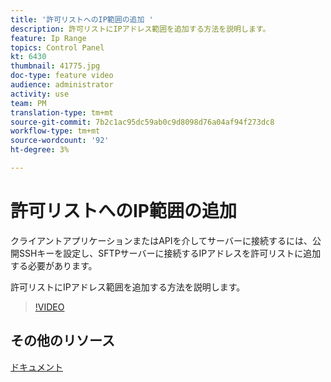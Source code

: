 ```yaml
---
title: '許可リストへのIP範囲の追加 '
description: 許可リストにIPアドレス範囲を追加する方法を説明します。
feature: Ip Range
topics: Control Panel
kt: 6430
thumbnail: 41775.jpg
doc-type: feature video
audience: administrator
activity: use
team: PM
translation-type: tm+mt
source-git-commit: 7b2c1ac95dc59ab0c9d8098d76a04af94f273dc8
workflow-type: tm+mt
source-wordcount: '92'
ht-degree: 3%

---
```



# 許可リストへのIP範囲の追加

クライアントアプリケーションまたはAPIを介してサーバーに接続するには、公開SSHキーを設定し、SFTPサーバーに接続するIPアドレスを許可リストに追加する必要があります。

許可リストにIPアドレス範囲を追加する方法を説明します。

>[!VIDEO](https://video.tv.adobe.com/v/41775?quality=12)

## その他のリソース

[ドキュメント](https://docs.adobe.com/content/help/en/control-panel/using/sftp-management/ip-range-allow-listing.html)
